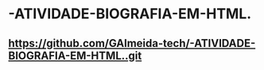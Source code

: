# -ATIVIDADE-BIOGRAFIA-EM-HTML.
## https://github.com/GAlmeida-tech/-ATIVIDADE-BIOGRAFIA-EM-HTML..git